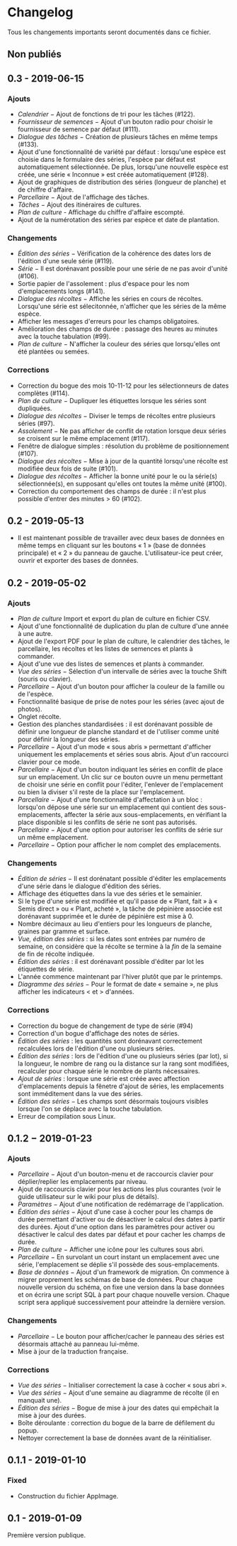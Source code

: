 
# Changelog

Tous les changements importants seront documentés dans ce fichier.

## Non publiés

## 0.3 - 2019-06-15

### Ajouts
  - *Calendrier* − Ajout de fonctions de tri pour les tâches (#122).
  - *Fournisseur de semences* − Ajout d'un bouton radio pour choisir le fournisseur
    de semence par défaut (#111).
  - *Dialogue des tâches* − Création de plusieurs tâches en même temps (#133).
  - Ajout d'une fonctionnalité de variété par défaut : lorsqu'une espèce est
    choisie dans le formulaire des séries, l'espèce par défaut est automatiquement
    sélectionnée. De plus, lorsqu'une nouvelle espèce est créée, une série
    « Inconnue » est créée automatiquement (#128).
  - Ajout de graphiques de distribution des séries (longueur de planche) et
    de chiffre d'affaire.
  - *Parcellaire* − Ajout de l'affichage des tâches.
  - *Tâches* − Ajout des itinéraires de cultures.
  - *Plan de culture* - Affichage du chiffre d'affaire escompté.
  - Ajout de la numérotation des séries par espèce et date de plantation.

### Changements
  - *Édition des séries* − Vérification de la cohérence des dates lors de l'édition
    d'une seule série (#119).
  - *Série* − Il est dorénavant possible pour une série de ne pas avoir d'unité
    (#106).
  - Sortie papier de l'assolement : plus d'espace pour les nom d'emplacements
    longs (#141).
  - *Dialogue des récoltes* − Affiche les séries en cours de récoltes.
    Lorsqu'une série est sélecitonnée, n'afficher que les séries de la même
    espèce.
  - Afficher les messages d'erreurs pour les champs obligatoires.
  - Amélioration des champs de durée : passage des heures au minutes avec la
    touche tabulation (#99).
  - *Plan de culture* − N'afficher la couleur des séries que lorsqu'elles ont
    été plantées ou semées.

### Corrections
  - Correction du bogue des mois 10-11-12 pour les sélectionneurs de dates 
    complètes (#114).
  - *Plan de culture* − Dupliquer les étiquettes lorsque les séries sont
    dupliquées.
  - *Dialogue des récoltes* − Diviser le temps de récoltes entre plusieurs
    séries (#97).
  - *Assolement* − Ne pas afficher de conflit de rotation lorsque deux séries
    se croisent sur le même emplacement (#117).
  - Fenêtre de dialogue simples : résolution du problème de positionnement (#107).
  - *Dialogue des récoltes* − Mise à jour de la quantité lorsqu'une récolte est
    modifiée deux fois de suite (#101).
  - *Dialogue des récoltes* − Afficher la bonne unité pour le ou la série(s)
    sélectionnée(s), en supposant qu'elles ont toutes la même unité (#100).
  - Correction du comportement des champs de durée : il n'est plus possible
    d'entrer des minutes > 60 (#102).

## 0.2 - 2019-05-13

  - Il est maintenant possible de travailler avec deux bases de données en même
    temps en cliquant sur les boutons « 1 » (base de données principale) et « 2
    » du panneau de gauche. L'utilisateur-ice peut créer, ouvrir et exporter des
    bases de données.

## 0.2 - 2019-05-02

### Ajouts
  - *Plan de culture* Import et export du plan de culture en fichier CSV.
  - Ajout d'une fonctionnalité de duplication du plan de culture d'une année à une
    autre.
  - Ajout de l'export PDF pour le plan de culture, le calendrier des tâches,
    le parcellaire, les récoltes et les listes de semences et plants à commander.
  - Ajout d'une vue des listes de semences et plants à commander.
  - *Vue des séries* − Sélection d'un intervalle de séries avec la touche Shift
    (souris ou clavier).
  - *Parcellaire* − Ajout d'un bouton pour afficher la couleur de la famille ou de
    l'espèce.
  - Fonctionnalité basique de prise de notes pour les séries (avec ajout de photos).
  - Onglet récolte.
  - Gestion des planches standardisées : il est dorénavant possible de définir une
    longueur de planche standard et de l'utiliser comme unité pour définir la
    longueur des séries.
  - *Parcellaire* − Ajout d'un mode « sous abris » permettant d'afficher
    uniquement les emplacements et séries sous abris. Ajout d'un raccourci
    clavier pour ce mode.
  - *Parcellaire* − Ajout d'un bouton indiquant les séries en conflit de place
    sur un emplacement. Un clic sur ce bouton ouvre un menu permettant de
    choisir une série en conflit pour l'éditer, l'enlever de l'emplacement ou
    bien la diviser s'il reste de la place sur l'emplacement.
  - *Parcellaire* − Ajout d'une fonctionnalité d'affectation à un bloc :
    lorsqu'on dépose une série sur un emplacement qui contient des
    sous-emplacements, affecter la série aux sous-emplacements, en vérifiant la
    place disponible si les conflits de série ne sont pas autorisés.
  - *Parcellaire* − Ajout d'une option pour autoriser les conflits de série sur
    un même emplacement.
  - *Parcellaire* − Option pour afficher le nom complet des emplacements.

### Changements
  - *Édition de séries* − Il est dorénatant possible d'éditer les emplacements
    d'une série dans le dialogue d'édition des séries.
  - Affichage des étiquettes dans la vue des séries et le semainier.
  - Si le type d'une série est modifiée et qu'il passe de « Plant, fait » à
    « Semis direct » ou « Plant, acheté », la tâche de pépinière associée est
    dorénavant supprimée et le durée de pépinière est mise à 0.
  - Nombre décimaux au lieu d'entiers pour les longueurs de planche, graines par
    gramme et surface.
  - *Vue, édition des séries* : si les dates sont entrées par numéro de semaine,
    on considère que la récolte se termine à la *fin* de la semaine de fin de
    récolte indiquée.
  - *Édition des séries* : il est dorénavant possible d'éditer par lot les
    étiquettes de série.
  - L'année commence maintenant par l'hiver plutôt que par le printemps.
  - *Diagramme des séries* − Pour le format de date « semaine », ne plus
    afficher les indicateurs < et > d'années.

### Corrections
  - Correction du bogue de changement de type de série (#94)
  - Correction d'un bogue d'affichage des notes de séries.
  - *Édition des séries* : les quantités sont dorénavant correctement recalculées
    lors de l'édition d'une ou plusieurs séries.
  - *Édition des séries* : lors de l'édition d'une ou plusieurs séries (par lot),
    si la longueur, le nombre de rang ou la distance sur la rang sont modifiées,
    recalculer pour chaque série le nombre de plants nécessaires.
  - *Ajout de séries* : lorsque une série est créée avec affection d'emplacements
    depuis la fênetre d'ajout de séries, les emplacements sont imméditement
    dans la vue des séries.
  - *Édition des séries* − Les champs sont désormais toujours visibles lorsque
    l'on se déplace avec la touche tabulation.
  - Erreur de compilation sous Linux.

## 0.1.2 − 2019-01-23

### Ajouts
  - *Parcellaire* − Ajout d'un bouton-menu et de raccourcis clavier pour
    déplier/replier les emplacements par niveau.
  - Ajout de raccourcis clavier pour les actions les plus courantes (voir le
    guide utilisateur sur le wiki pour plus de détails).
  - *Paramètres* − Ajout d'une notification de redémarrage de l'application.
  - *Édition des séries* − Ajout d'une case à cocher pour les champs de durée
    permettant d'activer ou de désactiver le calcul des dates à partir des
    durées. Ajout d'une option dans les paramètres pour activer ou désactiver le
    calcul des dates par défaut et pour cacher les champs de durée.
  - *Plan de culture* − Afficher une icône pour les cultures sous abri.
  - *Parcellaire* − En survolant un court instant un emplacement avec une série,
    l'emplacement se déplie s'il possède des sous-emplacements.
  - *Base de données* − Ajout d'un framework de migration. On commence à migrer
    proprement les schémas de base de données. Pour chaque nouvelle version du
    schéma, on fixe une version dans la base données et on écrira une script SQL
    à part pour chaque nouvelle version. Chaque script sera appliqué
    successivement pour atteindre la dernière version.

### Changements
  - *Parcellaire* − Le bouton pour afficher/cacher le panneau des séries est
    désormais attaché au panneau lui-même.
  - Mise à jour de la traduction française.

### Corrections
  - *Vue des séries* − Initialiser correctement la case à cocher « sous abri ».
  - *Vue des séries* − Ajout d'une semaine au diagramme de récolte (il en manquait une).
  - *Édition des séries* − Bogue de mise à jour des dates qui empêchait la mise à jour des durées.
  - Boîte déroulante : correction du bogue de la barre de défilement du popup.
  - Nettoyer correctement la base de données avant de la réinitialiser.

## 0.1.1 - 2019-01-10

### Fixed
  - Construction du fichier AppImage.

## 0.1 - 2019-01-09

Première version publique.
